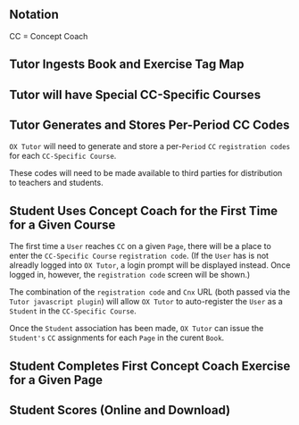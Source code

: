 ## Notation

CC = Concept Coach

## Tutor Ingests Book and Exercise Tag Map

## Tutor will have Special CC-Specific Courses

## Tutor Generates and Stores Per-Period CC Codes

`OX Tutor` will need to
generate and store
a per-`Period` `CC` `registration codes`
for each `CC-Specific Course`.

These codes will need to be made available
to third parties
for distribution to teachers and students.

## Student Uses Concept Coach for the First Time for a Given Course

The first time a `User` reaches `CC` on a given `Page`,
there will be a place to enter
the `CC-Specific Course` `registration code`.
(If the `User` has is not alreadly logged into `OX Tutor`,
a login prompt will be displayed instead.
Once logged in, however, the `registration code`
screen will be shown.)

The combination of
the `registration code` and `Cnx` URL
(both passed via the `Tutor javascript plugin`)
will allow `OX Tutor`
to auto-register the `User`
as a `Student`
in the `CC-Specific Course`.

Once the `Student` association has been made,
`OX Tutor` can issue
the `Student's` `CC` assignments
for each `Page` in the curent `Book`.

## Student Completes First Concept Coach Exercise for a Given Page

## Student Scores (Online and Download)
